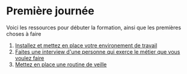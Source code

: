 # Première journée

Voici les ressources pour débuter la formation, ainsi que les premières choses à faire

1. [Installez et mettez en place votre environement de travail](./installation.md)
2. [Faites une interview d'une personne qui exerce le métier que vous voulez faire](./recherche_metier.md)
3. [Mettez en place une routine de veille](./veille.md)
